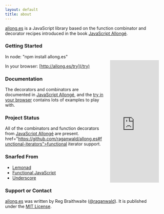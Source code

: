 ```yaml
---
layout: default
title: about
---
```


<a href="https://github.com/raganwald/allong.es">allong.es</a> is a JavaScript library based on the function combinator and decorator recipes introduced in the book <a href="https://leanpub.com/javascriptallongesix">JavaScript Allongé</a>.

### Getting Started

<iframe style="float:right;margin-left:20px;margin-bottom:20px;margin-top:20px" width="160" height="400" src="https://leanpub.com/javascriptallongesix/embed" frameborder="0" allowtransparency="true"></iframe>

In node: "npm install allong.es"

In your browser: [http://allong.es/try](/try)

### Documentation

The decorators and combinators are documented in <a href="https://leanpub.com/javascriptallongesix">JavaScript Allongé</a>, and the <a href="/try/">try in your browser</a> contains lots of examples to play with.

### Project Status

All of the combinators and function decorators from <a href="https://leanpub.com/javascriptallongesix">JavaScript Allongé</a> are present. href="https://github.com/raganwald/allong.es#functional-iterators">functional iterator</a> support.

### Snarfed From

* <a href="http://github.com/fogus/lemonad">Lemonad</a>
* <a href="http://osteele.com/sources/javascript/functional/">Functional JavaScript</a>
* <a href="http://underscorejs.org/">Underscore</a>

### Support or Contact

<a href="https://github.com/raganwald/allong.es">allong.es</a> was written by Reg Braithwaite (<a href="https://github.com/raganwald" class="user-mention">@raganwald</a>). It is published under the <a href="http://opensource.org/licenses/MIT">MIT License</a>.
